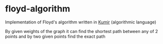 # floyd-algorithm

Implementation of Floyd's algorithm written in [Kumir](https://ru-m-wikipedia-org.translate.goog/wiki/%D0%9A%D1%83%D0%9C%D0%B8%D1%80?_x_tr_sl=ru&_x_tr_tl=en) (algorithmic language)

By given weights of the graph it can find the shortest path between any of 2 points and by two given points find the exact path
